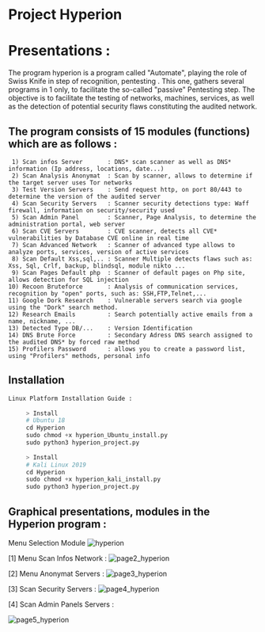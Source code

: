 # Project Hyperion

# Presentations :

   The program hyperion is a program called "Automate", playing the role of Swiss Knife in step of recognition, pentesting .
   This one, gathers several programs in 1 only, to facilitate the so-called "passive" Pentesting step. The objective is to facilitate
   the testing of networks, machines, services, as well as the detection of potential security flaws constituting the audited network.

## The program consists of 15 modules (functions) which are as follows :
     
     1) Scan infos Server       : DNS* scan scanner as well as DNS* information (Ip address, locations, date...)
     2) Scan Analysis Anonymat  : Scan by scanner, allows to determine if the target server uses Tor networks
     3) Test Version Servers    : Send request http, on port 80/443 to determine the version of the audited server
     4) Scan Security Servers   : Scanner security detections type: Waff firewall, information on security/security used
     5) Scan Admin Panel        : Scanner, Page Analysis, to determine the administration portal, web server
     6) Scan CVE Servers        : CVE scanner, detects all CVE* vulnerabilities by Database CVE online in real time
     7) Scan Advanced Network   : Scanner of advanced type allows to analyze ports, services, version of active services
     8) Scan Default Xss,sql,.. : Scanner Multiple detects flaws such as: Xss, Sql, Crlf, backup, blindsql, module nikto ...
     9) Scan Pages Default php  : Scanner of default pages on Php site, allows detection for SQL injection
    10) Recoon Bruteforce       : Analysis of communication services,  recognition by "open" ports, such as: SSH,FTP,Telnet,...
    11) Google Dork Research    : Vulnerable servers search via google using the "Dork" search method.
    12) Research Emails         : Search potentially active emails from a name, nickname, ...
    13) Detected Type DB/...    : Version Identification
    14) DNS Brute Force         : Secondary Adress DNS search assigned to the audited DNS* by forced raw method
    15) Profilers Password      : allows you to create a password list, using "Profilers" methods, personal info

## Installation

```python
Linux Platform Installation Guide :
   
     > Install
     # Ubuntu 18
     cd Hyperion
     sudo chmod +x hyperion_Ubuntu_install.py
     sudo python3 hyperion_project.py
 
     > Install
     # Kali Linux 2019
     cd Hyperion
     sudo chmod +x hyperion_kali_install.py
     sudo python3 hyperion_project.py

```

## Graphical presentations, modules in the Hyperion program :
Menu Selection Module 
![hyperion](https://user-images.githubusercontent.com/59021489/71563132-db38af00-2a8a-11ea-92f6-316c4a008389.jpeg)

[1] Menu Scan Infos Network :
![page2_hyperion](https://user-images.githubusercontent.com/59021489/71563272-e4c31680-2a8c-11ea-8ef7-d15ce67036ba.jpeg)

[2] Menu Anonymat Servers :
![page3_hyperion](https://user-images.githubusercontent.com/59021489/71563322-0e307200-2a8e-11ea-805e-e0a6c5408ea5.jpeg)

[3] Scan Security Servers :
![page4_hyperion](https://user-images.githubusercontent.com/59021489/71563410-2785ee00-2a8f-11ea-8678-7d51f9d86653.jpeg)

[4] Scan Admin Panels Servers :

![page5_hyperion](https://user-images.githubusercontent.com/59021489/71563411-2c4aa200-2a8f-11ea-977c-3b5d79aa1322.jpeg)
